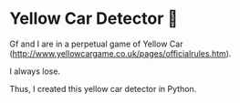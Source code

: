# Yellow Car Detector 🚕

Gf and I are in a perpetual game of Yellow Car (http://www.yellowcargame.co.uk/pages/officialrules.htm). 

I always lose. 

Thus, I created this yellow car detector in Python.